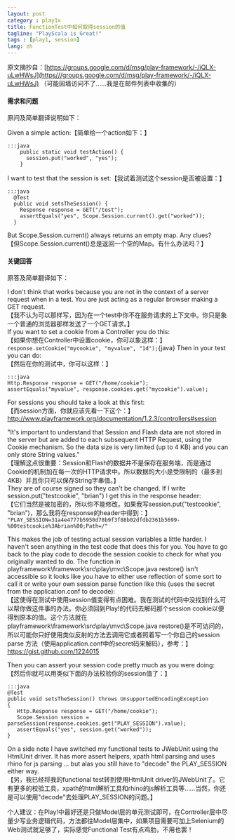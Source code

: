 ```yaml
---
layout: post
category : play1x
title: FunctionTest中如何取得session的值
tagline: "PlayScala is Great!"
tags : [play1, session]
lang: zh
---
```


原文摘抄自：[https://groups.google.com/d/msg/play-framework/-/iQLX-uLwHWsJ](https///groups.google.com/d/msg/play-framework/-/iQLX-uLwHWsJ) （可能因墙访问不了……我是在邮件列表中收集的）

#### 需求和问题

原问及简单翻译说明如下：

Given a simple action:【简单给一个action如下：】

	:::java
	    public static void testAction() {
	      session.put("worked", "yes");
	    }


I want to test that the session is set:【我试着测试这个session是否被设置：】

	:::java
	  @Test
	  public void setsTheSession() {
	    Response response = GET("/test");
	    assertEquals("yes", Scope.Session.current().get("worked"));
	  }

But Scope.Session.current() always returns an empty map. Any clues?  
【但Scope.Session.current()总是返回一个空的Map。有什么办法吗？】

#### 关键回答

原答及简单翻译如下：

I don't think that works because you are not in the context of a server request when in a test.  You are just acting as a regular browser making a GET request.  
【我不认为可以那样写，因为在一个test中你不在服务请求的上下文中。你只是象一个普通的浏览器那样发送了一个GET请求。】  
If you want to set a cookie from a Controller you do this:  
【如果你想在Controller中设置cookie，你可以象这样：】  
`response.setCookie("mycookie", "myvalue", "1d");`{java}
Then in your test you can do:  
【然后在你的测试中，你可以这样：】  

	:::java
	Http.Response response = GET("/home/cookie");
	assertEquals("myvalue", response.cookies.get("mycookie").value);

For sessions you should take a look at this first:  
【而session方面，你就应该先看一下这个：】  
http://www.playframework.org/documentation/1.2.3/controllers#session

"It's important to understand that Session and Flash data are not stored in the server but are added to each subsequent HTTP Request, using the Cookie mechanism. So the data size is very limited (up to 4 KB) and you can only store String values."  
【理解这点很重要：Session和Flash的数据并不是保存在服务端，而是通过Cookie的机制加在每一次的HTTP请求中。所以数据的大小是受限制的（最多到4KB）并且你只可以保存String字串值。】  
They are of course signed so they can't be changed.  If I write session.put("testcookie", "brian") I get this in the response header:  
【它们当然是被加密的，所以你不能修改。如果我写session.put("testcookie", "brian")，那么我将在response的header中得到：】  
`"PLAY_SESSION=31a4e4777b5950d78b9f3f88b02dfdb2361b5699-%00testcookie%3Abrian%00;Path=/"`

This makes the job of testing actual session variables a little harder.  I haven't seen anything in the test code that does this for you.  You have to go back to the play code to decode the session cookie to check for what you originally wanted to do.  The function in playframework\framework\src\play\mvc\Scope.java restore() isn't accessible so it looks like you have to either use reflection of some sort to call it or write your own session parse function like this (uses the secret from the application.conf to decode):  
【这使得在测试中使用session值变得有点困难。我在测试的代码中没找到什么可以帮你做这件事的办法。你必须回到Play!的代码去解码那个session cookie以便得到原本的值。这个方法就在playframework\framework\src\play\mvc\Scope.java restore()是不可访问的，所以可能你只好使用类似反射的方法去调用它或者照着写一个你自己的session parse 方法（使用application.conf中的secret码来解码），参考：】  
https://gist.github.com/1224015

Then you can assert your session code pretty much as you were doing:  
【然后你就可以用类似下面的办法校验你的session值了：】  

	:::java
	@Test
	public void setsTheSession() throws UnsupportedEncodingException
	{
	   Http.Response response = GET("/home/cookie");
	   Scope.Session session = parseSession(response.cookies.get("PLAY_SESSION").value);
	   assertEquals("yes", session.get("worked"));
	}


On a side note I have switched my functional tests to JWebUnit using the HtmlUnit driver.  It has more assert helpers, xpath html parsing and uses rhino for js parsing
... but alas you still have to "decode" the PLAY_SESSION either way.  
【另，我已经将我的functional test转到使用HtmlUnit driver的JWebUnit了。它有更多的校验工具，xpath的html解析工具和rhino的js解析工具等……当然，你还是可以使用"decode"去处理PLAY_SESSION的问题。】

个人建议：在Play!中最好还是只做Model层的单元测试即可，在Controller层中尽量少写业务逻辑代码，方法都往Model层集中，如果项目需要可加上Selenium的Web测试就足够了，实际感觉Functional Test有点鸡肋，不用也罢！


